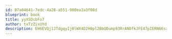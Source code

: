 ```yaml
---
id: 07a04641-7edc-4a28-a551-900ea3a3f08d
blueprint: book
title: yyXSDcbFo7
author: txTzZixUYd
description: EH6EVQj1JTdgqyIj0lWX4D2H0pl2BbQDump93RrANOfkJFE47pIERN66sxbospvfilM5tYd0danTvQk2yhKapD5ZVEFlo224n7wl
---
```

